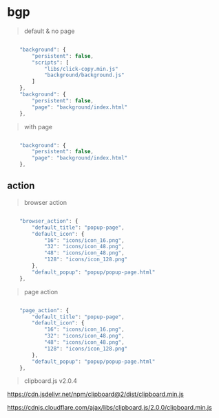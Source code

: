 # bgp

> default & no page

```js 

    "background": {
        "persistent": false,
        "scripts": [
            "libs/click-copy.min.js"
            "background/background.js"
        ]
    },
    "background": {
        "persistent": false,
        "page": "background/index.html"
    },

```

> with page

```js 

    "background": {
        "persistent": false,
        "page": "background/index.html"
    },

```

## action

> browser action

```js

    "browser_action": {
        "default_title": "popup-page",
        "default_icon": {
            "16": "icons/icon_16.png",
            "32": "icons/icon_48.png",
            "48": "icons/icon_48.png",
            "128": "icons/icon_128.png"
        },
        "default_popup": "popup/popup-page.html"
    },
```

> page action

```js

    "page_action": {
        "default_title": "popup-page",
        "default_icon": {
            "16": "icons/icon_16.png",
            "32": "icons/icon_48.png",
            "48": "icons/icon_48.png",
            "128": "icons/icon_128.png"
        },
        "default_popup": "popup/popup-page.html"
    },
```


> clipboard.js v2.0.4

https://cdn.jsdelivr.net/npm/clipboard@2/dist/clipboard.min.js

https://cdnjs.cloudflare.com/ajax/libs/clipboard.js/2.0.0/clipboard.min.js